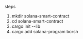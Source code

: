steps
1. mkdir solana-smart-contract
2. cd solana-smart-contract
3. cargo init --lib
4. cargo add solana-program borsh
